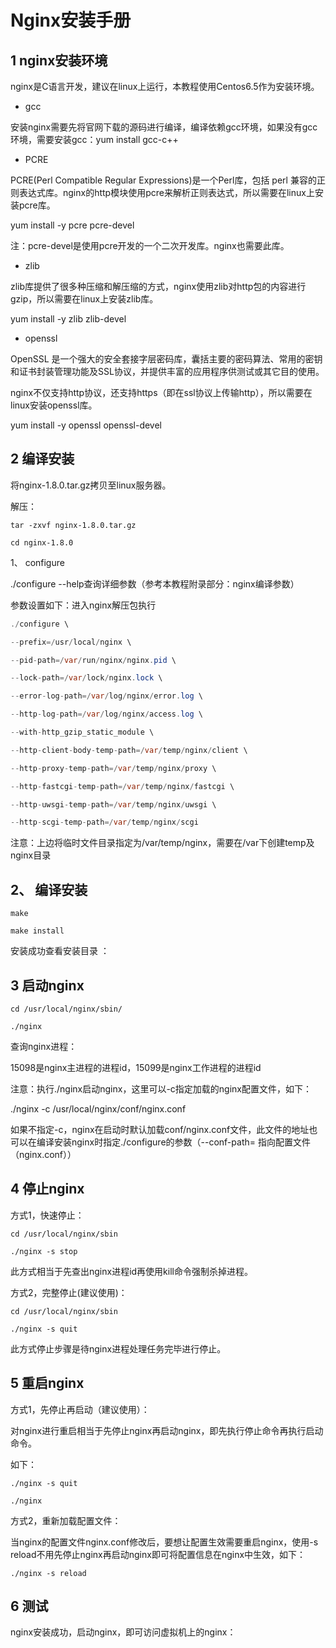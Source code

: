 # Nginx安装手册
## 1 nginx安装环境

nginx是C语言开发，建议在linux上运行，本教程使用Centos6.5作为安装环境。

* gcc

安装nginx需要先将官网下载的源码进行编译，编译依赖gcc环境，如果没有gcc环境，需要安装gcc：yum install gcc-c++

* PCRE

PCRE(Perl Compatible Regular Expressions)是一个Perl库，包括 perl 兼容的正则表达式库。nginx的http模块使用pcre来解析正则表达式，所以需要在linux上安装pcre库。

yum install -y pcre pcre-devel

注：pcre-devel是使用pcre开发的一个二次开发库。nginx也需要此库。

* zlib

zlib库提供了很多种压缩和解压缩的方式，nginx使用zlib对http包的内容进行gzip，所以需要在linux上安装zlib库。

yum install -y zlib zlib-devel

* openssl

OpenSSL 是一个强大的安全套接字层密码库，囊括主要的密码算法、常用的密钥和证书封装管理功能及SSL协议，并提供丰富的应用程序供测试或其它目的使用。

nginx不仅支持http协议，还支持https（即在ssl协议上传输http），所以需要在linux安装openssl库。

yum install -y openssl openssl-devel

## 2 编译安装

将nginx-1.8.0.tar.gz拷贝至linux服务器。

解压：
```
tar -zxvf nginx-1.8.0.tar.gz

cd nginx-1.8.0
```
1、 configure

./configure --help查询详细参数（参考本教程附录部分：nginx编译参数）

参数设置如下：进入nginx解压包执行
```java
./configure \

--prefix=/usr/local/nginx \

--pid-path=/var/run/nginx/nginx.pid \

--lock-path=/var/lock/nginx.lock \

--error-log-path=/var/log/nginx/error.log \

--http-log-path=/var/log/nginx/access.log \

--with-http_gzip_static_module \

--http-client-body-temp-path=/var/temp/nginx/client \

--http-proxy-temp-path=/var/temp/nginx/proxy \

--http-fastcgi-temp-path=/var/temp/nginx/fastcgi \

--http-uwsgi-temp-path=/var/temp/nginx/uwsgi \

--http-scgi-temp-path=/var/temp/nginx/scgi
```
注意：上边将临时文件目录指定为/var/temp/nginx，需要在/var下创建temp及nginx目录

## 2、 编译安装
```
make

make install
```
安装成功查看安装目录 ：

## 3 启动nginx
```
cd /usr/local/nginx/sbin/

./nginx
```
查询nginx进程：

15098是nginx主进程的进程id，15099是nginx工作进程的进程id

注意：执行./nginx启动nginx，这里可以-c指定加载的nginx配置文件，如下：

./nginx -c /usr/local/nginx/conf/nginx.conf

如果不指定-c，nginx在启动时默认加载conf/nginx.conf文件，此文件的地址也可以在编译安装nginx时指定./configure的参数（--conf-path= 指向配置文件（nginx.conf））

## 4 停止nginx

方式1，快速停止：
```
cd /usr/local/nginx/sbin

./nginx -s stop
```
此方式相当于先查出nginx进程id再使用kill命令强制杀掉进程。

方式2，完整停止(建议使用)：
```
cd /usr/local/nginx/sbin

./nginx -s quit
```
此方式停止步骤是待nginx进程处理任务完毕进行停止。

## 5 重启nginx

方式1，先停止再启动（建议使用）：

对nginx进行重启相当于先停止nginx再启动nginx，即先执行停止命令再执行启动命令。

如下：
```
./nginx -s quit

./nginx
```
方式2，重新加载配置文件：

当nginx的配置文件nginx.conf修改后，要想让配置生效需要重启nginx，使用-s reload不用先停止nginx再启动nginx即可将配置信息在nginx中生效，如下：
```
./nginx -s reload
```
## 6 测试

nginx安装成功，启动nginx，即可访问虚拟机上的nginx：
